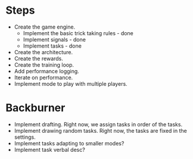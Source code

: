 # Steps

- Create the game engine.
  - Implement the basic trick taking rules - done
  - Implement signals - done
  - Implement tasks - done
- Create the architecture.
- Create the rewards.
- Create the training loop.
- Add performance logging.
- Iterate on performance.
- Implement mode to play with multiple players.

# Backburner

- Implement drafting. Right now, we assign tasks in order of the tasks.
- Implement drawing random tasks. Right now, the tasks are fixed in the settings.
- Implement tasks adapting to smaller modes?
- Implement task verbal desc?
